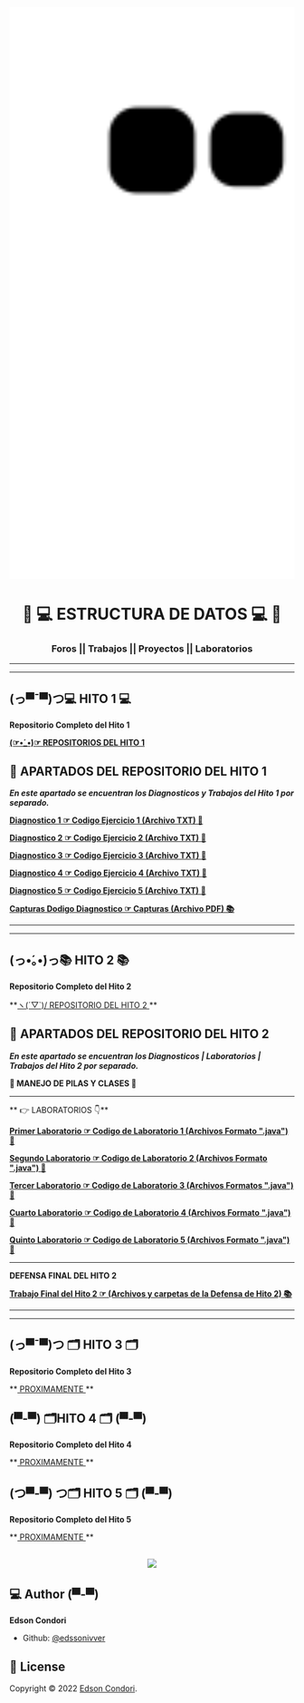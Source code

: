 <p align="center">
    <img img src="https://raw.githubusercontent.com/avinash-218/avinash-218/output/github-contribution-grid-snake.svg" width="950">
	
</p>

<h1 align="center"> 🤖 💻​ ESTRUCTURA DE DATOS 💻​ 🤖​</h1>
<h3 align="center">Foros || Trabajos || Proyectos || Laboratorios </h3>

****
****
## (っ▀¯▀)つ💻 HITO 1 💻

**Repositorio Completo del Hito 1**

<A href="https://github.com/edssonivver/ESTRUCTURA-DE-DATOS/tree/main/HITO-1"> **(☞•́_•́)☞ REPOSITORIOS DEL HITO 1**  </A>



## 🚀 APARTADOS DEL REPOSITORIO DEL HITO 1

***En este apartado se encuentran los Diagnosticos y Trabajos del Hito 1 por separado.***


**<A href="https://github.com/edssonivver/ESTRUCTURA-DE-DATOS/blob/main/HITO-1/EJERCICIO-1-CODIGO.txt"> Diagnostico 1 ☞ Codigo Ejercicio 1 (Archivo TXT) 📄</A>**

**<A href="https://github.com/edssonivver/ESTRUCTURA-DE-DATOS/blob/main/HITO-1/EJERCICIO-2-CODIGO.txt"> Diagnostico 2 ☞ Codigo Ejercicio 2 (Archivo TXT) 📄</A>**

**<A href="https://github.com/edssonivver/ESTRUCTURA-DE-DATOS/blob/main/HITO-1/EJERCICIO-3-CODIGO.txt"> Diagnostico 3 ☞ Codigo Ejercicio 3 (Archivo TXT) 📄</A>**

**<A href="https://github.com/edssonivver/ESTRUCTURA-DE-DATOS/blob/main/HITO-1/EJERCICIO-4-CODIGO.txt"> Diagnostico 4 ☞ Codigo Ejercicio 4 (Archivo TXT) 📄</A>**

**<A href="https://github.com/edssonivver/ESTRUCTURA-DE-DATOS/blob/main/HITO-1/EJERCICIO-5-CODIGO.txt"> Diagnostico 5 ☞ Codigo Ejercicio 5 (Archivo TXT) 📄</A>**

 **<A href="https://github.com/edssonivver/ESTRUCTURA-DE-DATOS/blob/main/HITO-1/EJERCICIOS-DE-DIAGNOSTICO-CAPTURAS.pdf"> Capturas Dodigo Diagnostico  ☞ Capturas   (Archivo PDF) 📚​</A>**

****
***

## (っ•́｡•́)っ📚  HITO 2 📚

**Repositorio Completo del Hito 2**
<P>**<A href="  ">ヽ(´▽`)/  REPOSITORIO DEL HITO 2 </A>**</P>

## 🚀 APARTADOS DEL REPOSITORIO DEL HITO 2

***En este apartado se encuentran los Diagnosticos | Laboratorios | Trabajos del Hito 2 por separado.***

**👾 MANEJO DE PILAS Y CLASES 👾**
****
** 👉 LABORATORIOS 👇**

**<A href="https://github.com/edssonivver/ESTRUCTURA-DE-DATOS/tree/main/HITO-2/LABORATORIOS/LAB-1"> Primer Laboratorio  ☞ Codigo de Laboratorio 1 (Archivos Formato ".java") 📄</A>**

**<A href="https://github.com/edssonivver/ESTRUCTURA-DE-DATOS/tree/main/HITO-2/LABORATORIOS/LAB-2"> Segundo Laboratorio ☞ Codigo de Laboratorio 2 (Archivos Formato ".java") 📄</A>**

**<A href="https://github.com/edssonivver/ESTRUCTURA-DE-DATOS/tree/main/HITO-2/LABORATORIOS/LAB-3/MANEJO_DE_PILAS"> Tercer Laboratorio ☞ Codigo  de Laboratorio 3 (Archivos Formatos ".java") 📄</A>**

**<A href="https://github.com/edssonivver/ESTRUCTURA-DE-DATOS/tree/main/HITO-2/LABORATORIOS/LAB-4/NOMBRES"> Cuarto Laboratorio  ☞ Codigo de Laboratorio 4 (Archivos Formato ".java") 📄</A>**

**<A href="https://github.com/edssonivver/ESTRUCTURA-DE-DATOS/tree/main/HITO-2/LABORATORIOS/LAB-5"> Quinto Laboratorio  ☞ Codigo de Laboratorio 5 (Archivos Formato ".java") 📄</A>**

****
**DEFENSA FINAL DEL HITO 2**

 **<A href="https://github.com/edssonivver/ESTRUCTURA-DE-DATOS/tree/main/HITO-2/DEFENSA-FINAL-H2"> Trabajo Final del Hito 2  ☞    (Archivos y carpetas de la Defensa de Hito 2) 📚​</A>**

****
****

## (っ▀¯▀)つ 🗂️​ HITO 3 🗂️​

**Repositorio Completo del Hito 3**
<P>**<A href=" https://github.com/edssonivver/ESTRUCTURA-DE-DATOS/tree/main/HITO-2"> PROXIMAMENTE  </A>**</P>




## (▀-▀) 🗂️​ HITO 4 🗂️ (▀-▀)​

**Repositorio Completo del Hito 4**
<P>**<A href="  "> PROXIMAMENTE  </A>**</P>

## (つ▀-▀) つ🗂️​ HITO 5 🗂️ (▀-▀)​

**Repositorio Completo del Hito 5**
<P>**<A href="  "> PROXIMAMENTE  </A>**</P>

## 
<p align="center">
    <img img src="https://media.tenor.com/2uyENRmiUt0AAAAC/coding.gif" width="480">
	
</p>


## 💻 Author (▀-▀)

**Edson Condori**
- Github: [@edssonivver](https://github.com/edssonivver)

## 📝 License

Copyright © 2022 [Edson Condori](https://github.com/edssonivver).
